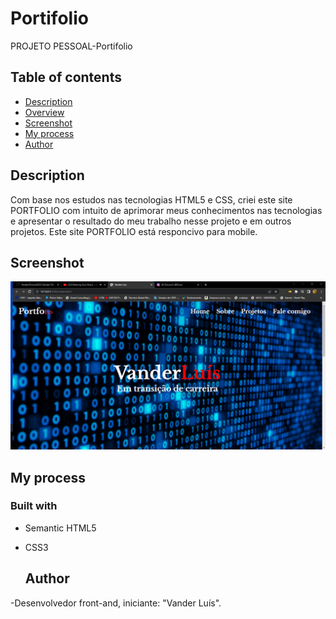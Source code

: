 # Portifolio
PROJETO PESSOAL-Portifolio 
## Table of contents
- [Description](#description)
- [Overview](#overview)
- [Screenshot](#screenshot)
- [My process](#my-process)
- [Author](#author)

## Description
Com base nos estudos nas tecnologias HTML5 e CSS, criei este site PORTFOLIO com intuito de aprimorar meus conhecimentos nas tecnologias e apresentar o resultado do meu trabalho nesse projeto e em outros projetos. Este site PORTFOLIO está responcivo para mobile.

## Screenshot
![](./img1/portfolio.png)

## My process

### Built with
- Semantic HTML5
- CSS3

  ## Author 
-Desenvolvedor front-and, iniciante: "Vander Luís".
